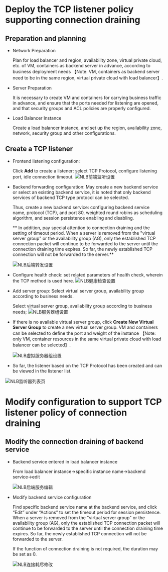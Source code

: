 # Deploy the TCP listener policy supporting connection draining

## Preparation and planning

- Network Preparation

  Plan for load balancer and region, availability zone, virtual private cloud, etc. of VM, containers as backend server in advance, according to business deployment needs 【Note: VM, containers as backend server need to be in the same region, virtual private cloud with load balancer】.

- Server Preparation

  It is necessary to create VM and containers for carrying business traffic in advance, and ensure that the ports needed for listening are opened, and that security groups and ACL policies are properly configured.

- Load Balancer Instance

  Create a load balancer instance, and set up the region, availability zone, network, security group and other configurations.

## Create a TCP listener

- Frontend listening configuration:
	
  Click **Add** to create a listener: select TCP Protocol, configure listening port, idle connection timeout.
  ![NLB前端监听设置](../../../../image/Networking/NLB/NLB-022.png)

- Backend forwarding configuration: May create a new backend service or select an existing backend service, it is noted that only backend services of backend TCP type protocol can be selected.
  
  Thus, create a new backend service: configuring backend service name, protocol (TCP), and port 80, weighted round robins as scheduling algorithm, and session persistence enabling and disabling.
  
  ** In addition, pay special attention to connection draining and the setting of timeout period. When a server is removed from the "virtual server group" or the availability group (AG), only the established TCP connection packet will continue to be forwarded to the server until the connection draining time expires. So far, the newly established TCP connection will not be forwarded to the server.**
  
  ![NLB后端转发设置](../../../../image/Networking/NLB/NLB-023.png)

- Configure health check: set related parameters of health check, wherein the TCP method is used here.
 ![NLB健康检查设置](../../../../image/Networking/NLB/NLB-029.png)

- Add server group: Select virtual server group, availability group according to business needs.
   
   Select virtual server group, availability group according to business needs;
  ![NLB服务器组设置](../../../../image/Networking/NLB/NLB-030.png)

- If there is no available virtual server group, click **Create New Virtual Server Group** to create a new virtual server group. VM and containers can be selected to define the port and weight of the instance 【Note: only VM, container resources in the same virtual private cloud with load balancer can be selected】.
  
   ![NLB虚拟服务器组设置](../../../../image/Networking/NLB/NLB-079.png)

- So far, the listener based on the TCP Protocol has been created and can be viewed in the listener list.

![NLB监听器列表页](../../../../image/Networking/NLB/NLB-057.png)

# Modify configuration to support TCP listener policy of connection draining

## Modify the connection draining of backend service

- Backend service entered in load balancer instance
  
  From load balancer instance->specific instance name->backend service->edit
  
  ![NLB后端服务编辑](../../../../image/Networking/NLB/NLB-BackEditEntrance.png)

- Modify backend service configuration
  
  Find specific backend service name at the backend service, and click “Edit” under “Actions” to set the timeout period for session persistence. When a server is removed from the "virtual server group" or the availability group (AG), only the established TCP connection packet will continue to be forwarded to the server until the connection draining time expires. So far, the newly established TCP connection will not be forwarded to the server.
  
  If the function of connection draining is not required, the duration may be set as 0.
  
  ![NLB连接耗尽修改](../../../../image/Networking/NLB/NLB-BackConnection.png)
